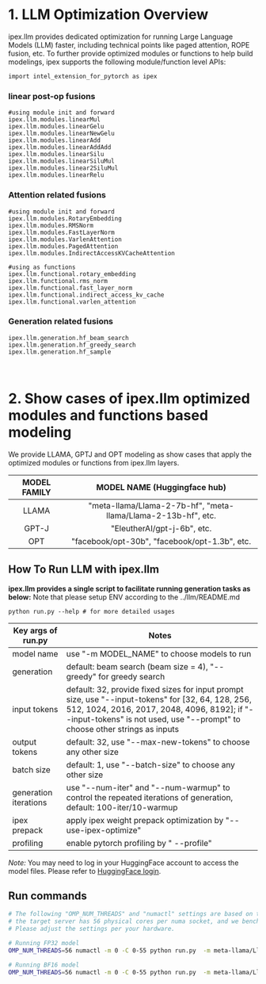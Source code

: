 # 1. LLM Optimization Overview

ipex.llm provides dedicated optimization for running Large Language Models (LLM) faster, including technical points like paged attention, ROPE fusion, etc. 
To further provide optimized modules or functions to help build modelings, ipex supports the following module/function level APIs:

```
import intel_extension_for_pytorch as ipex
```

### linear post-op fusions
```
#using module init and forward
ipex.llm.modules.linearMul
ipex.llm.modules.linearGelu
ipex.llm.modules.linearNewGelu
ipex.llm.modules.linearAdd
ipex.llm.modules.linearAddAdd
ipex.llm.modules.linearSilu
ipex.llm.modules.linearSiluMul
ipex.llm.modules.linear2SiluMul
ipex.llm.modules.linearRelu
```

###  Attention related fusions 
```
#using module init and forward
ipex.llm.modules.RotaryEmbedding
ipex.llm.modules.RMSNorm
ipex.llm.modules.FastLayerNorm
ipex.llm.modules.VarlenAttention
ipex.llm.modules.PagedAttention
ipex.llm.modules.IndirectAccessKVCacheAttention

#using as functions
ipex.llm.functional.rotary_embedding
ipex.llm.functional.rms_norm
ipex.llm.functional.fast_layer_norm
ipex.llm.functional.indirect_access_kv_cache
ipex.llm.functional.varlen_attention

```

### Generation related fusions 
```
ipex.llm.generation.hf_beam_search
ipex.llm.generation.hf_greedy_search
ipex.llm.generation.hf_sample
```

<br>

# 2. Show cases of ipex.llm optimized modules and functions based modeling
We provide LLAMA, GPTJ and OPT modeling as show cases that apply the optimized modules or functions from ipex.llm layers.

| MODEL FAMILY | MODEL NAME (Huggingface hub) |
|:---:|:---:|
|LLAMA| "meta-llama/Llama-2-7b-hf", "meta-llama/Llama-2-13b-hf", etc. |
|GPT-J| "EleutherAI/gpt-j-6b", etc. |
|OPT| "facebook/opt-30b", "facebook/opt-1.3b", etc. |

## How To Run LLM with ipex.llm

**ipex.llm provides a single script to facilitate running generation tasks as below:**
Note that please setup ENV according to the ../llm/README.md

```
python run.py --help # for more detailed usages
```

| Key args of run.py | Notes |
|---|---|
| model name | use "-m MODEL_NAME" to choose models to run |
| generation | default: beam search (beam size = 4), "--greedy" for greedy search |
| input tokens | default: 32, provide fixed sizes for input prompt size, use "--input-tokens" for [32, 64, 128, 256, 512, 1024, 2016, 2017, 2048, 4096, 8192]; if "--input-tokens" is not used, use "--prompt" to choose other strings as inputs|
| output tokens | default: 32, use "--max-new-tokens" to choose any other size |
| batch size |  default: 1, use "--batch-size" to choose any other size |
| generation iterations |  use "--num-iter" and "--num-warmup" to control the repeated iterations of generation, default: 100-iter/10-warmup |
| ipex prepack | apply ipex weight prepack optimization by "--use-ipex-optimize"|
| profiling | enable pytorch profiling by " --profile"|

*Note:* You may need to log in your HuggingFace account to access the model files. Please refer to [HuggingFace login](https://huggingface.co/docs/huggingface_hub/quick-start#login).


## Run commands

```bash
# The following "OMP_NUM_THREADS" and "numactl" settings are based on the assumption that
# the target server has 56 physical cores per numa socket, and we benchmark with 1 socket.
# Please adjust the settings per your hardware.

# Running FP32 model
OMP_NUM_THREADS=56 numactl -m 0 -C 0-55 python run.py  -m meta-llama/Llama-2-7b-hf --dtype float32  --use-ipex-optimize

# Running BF16 model
OMP_NUM_THREADS=56 numactl -m 0 -C 0-55 python run.py  -m meta-llama/Llama-2-7b-hf --dtype bfloat16 --use-ipex-optimize

```
